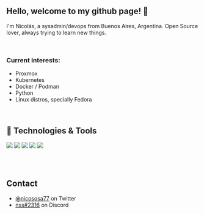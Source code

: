 ## Hello, welcome to my github page! 👋

I'm Nicolás, a sysadmin/devops from Buenos Aires, Argentina. Open Source lover, always trying to learn new things.

<br/>

### Current interests:
- Proxmox
- Kubernetes
- Docker / Podman
- Python
- Linux distros, specially Fedora

<br/>

  ## 🔧 Technologies & Tools
  
  ![](https://img.shields.io/badge/OS-Linux-informational?style=flat&logo=linux&logoColor=white&color=6aa6f8)
  ![](https://img.shields.io/badge/Editor-VS_Code-informational?style=flat&logo=visual-studio-code&logoColor=white&color=6aa6f8)
  ![](https://img.shields.io/badge/Code-Python-informational?style=flat&logo=python&logoColor=white&color=6aa6f8)
  ![](https://img.shields.io/badge/Tools-Docker-informational?style=flat&logo=docker&logoColor=white&color=6aa6f8)
  ![](https://img.shields.io/badge/Tools-Kubernetes-informational?style=flat&logo=kubernetes&logoColor=white&color=6aa6f8) 
  
  <br/><br/>


  ## Contact
  
- [@nicososa77](https://twitter.com/nicososa77) on Twitter
- [nss#2316](./) on Discord
